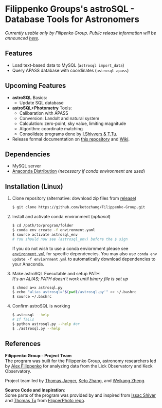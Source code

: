 # Filippenko Groups's astroSQL - Database Tools for Astronomers
*Currently usable only by Filipenko Group. Public release information will be announced [here](https://github.com/ketozhang/Filippenko-Group/projects/1).*

## Features
* Load text-based data to MySQL (`astrosql import_data`)
* Query APASS database with coordinates (`astrosql apass`)

## Upcoming Features
* **astroSQL** Basics:
    * Update SQL database
* **astroSQL+Photometry** Tools:
    * Calibaration with APASS
    * Conversion: Landolt and natural system
    * Calculation: zero-point, sky value, limiting magnitude
    * Algorithm: coordinate matching
    * Consolidate programs done by [I.Shivvers & T.Tu](https://github.com/ishivvers/FlipperPhoto).
* Release formal documentation on [this repository](https://github.com/ketozhang/Filippenko-Group) and [Wiki](heracles.astro.berkeley.edu/wiki/doku.php).

## Dependencies
* MySQL server
* [Anaconda Distribution](https://www.anaconda.com/download/) (*necessary if conda environment are used*)

## Installation (Linux)
1. Clone repository (alternative: download zip files from [release](https://github.com/ketozhang/Filippenko-Group/releases))
    ```sh
    $ git clone https://github.com/ketozhang/Filippenko-Group.git
    ```
2. Install and activate conda environment (*optional*)
    ```sh
    $ cd /path/to/program/folder
    $ conda env create -f environment.yaml
    $ source activate astrosql_env
    # You should now see (astrosql_env) before the $ sign
    ```
    If you do not wish to use a conda enviornment please see [`environment.yml`](https://github.com/ketozhang/Filippenko-Group/blob/master/environment.yml) for specific dependencies. You may also use `conda env update -f enviornment.yml` to automatically download dependencies to your Anaconda.
3. Make astroSQL Executable and setup PATH  
*It's an ALIAS; PATH doesn't work until binary file is set up*

    ```sh
    $ chmod a+x astrosql.py
    $ echo "alias astrosql='$(pwd)/astrosql.py'" >> ~/.bashrc
    $ source ~/.bashrc
    ```
4. Confirm astroSQL is working
    
    ```sh
    $ astrosql --help
    # If fails
    $ python astrosql.py --help #or
    $ ./astrosql.py --help
    ```
## References
**Filippenko Group - Project Team**  
The program was built for the Filippenko Group, astronomy researchers led by [Alex Filippenko](https://astro.berkeley.edu/faculty-profile/alex-filippenko) for analyzing data from the Lick Observatory and Keck Observatory.

Project team led by [Thomas Jaeger](https://astro.berkeley.edu/researcher-profile/3420275-thomas-de-jaeger), [Keto Zhang](https://github.com/ketozhang), and [Weikang Zheng](https://astro.berkeley.edu/researcher-profile/2358133-weikang-zheng).

**Source Code and Inspiration**:  
Some parts of the program was provided by and inspired from [Issac Shiver](https://github.com/ishivvers) and [Thomas Tu](https://github.com/thomastu) from [FlipperPhoto repo](https://github.com/ketozhang/FlipperPhoto/tree/master/flipp/libs).


